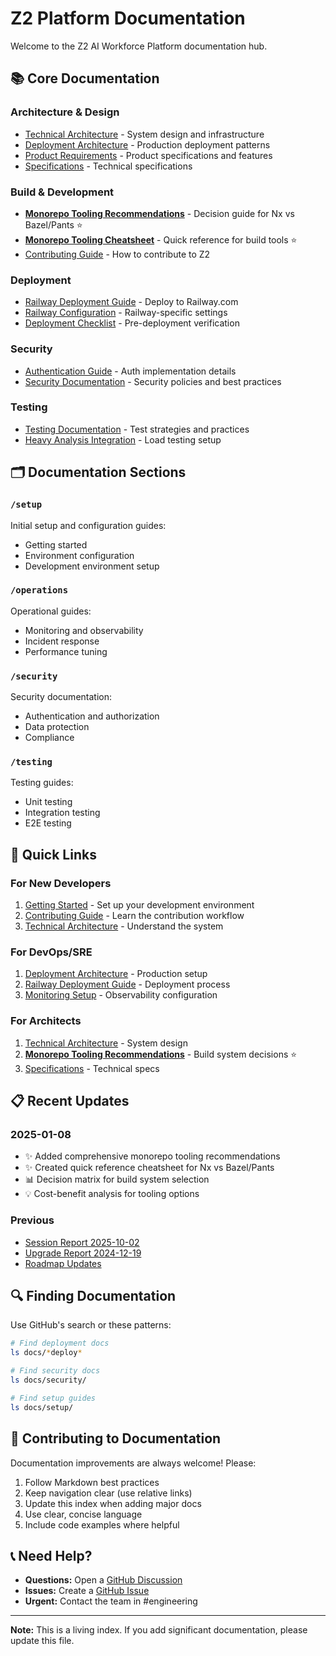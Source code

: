 # Z2 Platform Documentation

Welcome to the Z2 AI Workforce Platform documentation hub.

## 📚 Core Documentation

### Architecture & Design
- [Technical Architecture](setup/technical-architecture.md) - System design and infrastructure
- [Deployment Architecture](DEPLOYMENT_ARCHITECTURE.md) - Production deployment patterns
- [Product Requirements](product-requirement-document.md) - Product specifications and features
- [Specifications](specifications.md) - Technical specifications

### Build & Development
- **[Monorepo Tooling Recommendations](MONOREPO_TOOLING_RECOMMENDATIONS.md)** - Decision guide for Nx vs Bazel/Pants ⭐
- **[Monorepo Tooling Cheatsheet](MONOREPO_TOOLING_CHEATSHEET.md)** - Quick reference for build tools ⭐
- [Contributing Guide](CONTRIBUTING.md) - How to contribute to Z2

### Deployment
- [Railway Deployment Guide](RAILWAY_DEPLOYMENT_GUIDE.md) - Deploy to Railway.com
- [Railway Configuration](railway-config.md) - Railway-specific settings
- [Deployment Checklist](railway-deployment-checklist.md) - Pre-deployment verification

### Security
- [Authentication Guide](AUTHENTICATION.md) - Auth implementation details
- [Security Documentation](security/) - Security policies and best practices

### Testing
- [Testing Documentation](testing/) - Test strategies and practices
- [Heavy Analysis Integration](HEAVY_ANALYSIS_INTEGRATION.md) - Load testing setup

## 🗂️ Documentation Sections

### `/setup`
Initial setup and configuration guides:
- Getting started
- Environment configuration
- Development environment setup

### `/operations`
Operational guides:
- Monitoring and observability
- Incident response
- Performance tuning

### `/security`
Security documentation:
- Authentication and authorization
- Data protection
- Compliance

### `/testing`
Testing guides:
- Unit testing
- Integration testing
- E2E testing

## 🚀 Quick Links

### For New Developers
1. [Getting Started](setup/README.md) - Set up your development environment
2. [Contributing Guide](CONTRIBUTING.md) - Learn the contribution workflow
3. [Technical Architecture](setup/technical-architecture.md) - Understand the system

### For DevOps/SRE
1. [Deployment Architecture](DEPLOYMENT_ARCHITECTURE.md) - Production setup
2. [Railway Deployment Guide](RAILWAY_DEPLOYMENT_GUIDE.md) - Deployment process
3. [Monitoring Setup](operations/) - Observability configuration

### For Architects
1. [Technical Architecture](setup/technical-architecture.md) - System design
2. **[Monorepo Tooling Recommendations](MONOREPO_TOOLING_RECOMMENDATIONS.md)** - Build system decisions ⭐
3. [Specifications](specifications.md) - Technical specs

## 📋 Recent Updates

### 2025-01-08
- ✨ Added comprehensive monorepo tooling recommendations
- ✨ Created quick reference cheatsheet for Nx vs Bazel/Pants
- 📊 Decision matrix for build system selection
- 💡 Cost-benefit analysis for tooling options

### Previous
- [Session Report 2025-10-02](SESSION_REPORT_2025_10_02.md)
- [Upgrade Report 2024-12-19](UPGRADE_REPORT_2024-12-19.md)
- [Roadmap Updates](ROADMAP_UPDATE_SUMMARY.md)

## 🔍 Finding Documentation

Use GitHub's search or these patterns:

```bash
# Find deployment docs
ls docs/*deploy*

# Find security docs
ls docs/security/

# Find setup guides
ls docs/setup/
```

## 🤝 Contributing to Documentation

Documentation improvements are always welcome! Please:

1. Follow Markdown best practices
2. Keep navigation clear (use relative links)
3. Update this index when adding major docs
4. Use clear, concise language
5. Include code examples where helpful

## 📞 Need Help?

- **Questions:** Open a [GitHub Discussion](https://github.com/Arcane-Fly/Z2/discussions)
- **Issues:** Create a [GitHub Issue](https://github.com/Arcane-Fly/Z2/issues)
- **Urgent:** Contact the team in #engineering

---

**Note:** This is a living index. If you add significant documentation, please update this file.
